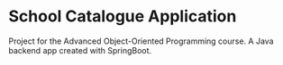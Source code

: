 # School Catalogue Application
Project for the Advanced Object-Oriented Programming course. A Java backend app created with SpringBoot.

